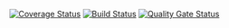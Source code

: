 [![Coverage Status](https://coveralls.io/repos/github/Dmitry-creator/testing2.2/badge.svg?branch=main)](https://coveralls.io/github/Dmitry-creator/testing2.2?branch=main)
[![Build Status](https://app.travis-ci.com/Dmitry-creator/tasting3.svg?branch=main)](https://app.travis-ci.com/Dmitry-creator/tasting3)
[![Quality Gate Status](https://sonarcloud.io/api/project_badges/measure?project=Dmitry-creator_testing2.2&metric=alert_status)](https://sonarcloud.io/dashboard?id=Dmitry-creator_testing2.2)
